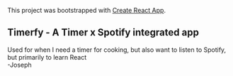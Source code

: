 This project was bootstrapped with [Create React App](https://github.com/facebook/create-react-app).

## Timerfy - A Timer x Spotify integrated app

Used for when I need a timer for cooking, but also want to listen to Spotify, but primarily to learn React  
-Joseph